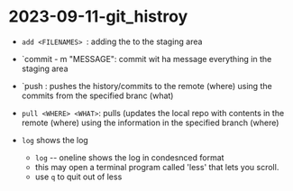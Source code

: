 # 2023-09-11-git_histroy

- `add <FILENAMES> `: adding the <FILENAMES> to the staging area
- `commit - m "MESSAGE": commit wit ha message everything in the staging area
- `push <WHERE><WHAT>: pushes the history/commits to the remote (where) using the commits from the specified branc (what)
- `pull <WHERE> <WHAT>`: pulls (updates the local repo with contents in the remote (where) using the information in the specified branch (where)

- `log` shows the log
	- `log`	-- oneline shows the log in condesnced format
	- this may open a terminal program called 'less' that lets you scroll.
	- use `q` to quit out of less